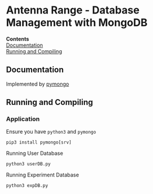 # Antenna Range - Database Management with MongoDB

**Contents**<br>
[Documentation](#documentation)<br>
[Running and Compiling](#running-and-compiling)<br>

## Documentation
Implemented by [pymongo](https://pypi.org/project/pymongo/)

## Running and Compiling
### Application
Ensure you have ```python3``` and ```pymongo``` <br>
```
pip3 install pymongo[srv]
```

Running User Database <br>
```
python3 userDB.py
```

Running Experiment Database <br>
```
python3 expDB.py
```
